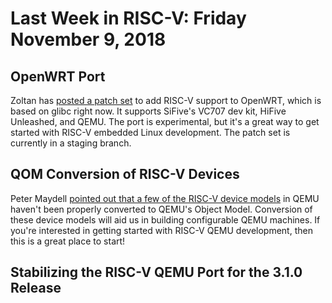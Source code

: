 # Last Week in RISC-V: Friday November  9, 2018

## OpenWRT Port

Zoltan has [posted a patch
set](http://lists.infradead.org/pipermail/openwrt-devel/2018-November/014501.html)
to add RISC-V support to OpenWRT, which is based on glibc right now.  It
supports SiFive's VC707 dev kit, HiFive Unleashed, and QEMU.  The port
is experimental, but it's a great way to get started with RISC-V
embedded Linux development.  The patch set is currently in a staging
branch.

## QOM Conversion of RISC-V Devices

Peter Maydell [pointed out that a few of the RISC-V device
models](http://lists.nongnu.org/archive/html/qemu-devel/2018-11/msg01089.html)
in QEMU haven't been properly converted to QEMU's Object Model.
Conversion of these device models will aid us in building configurable
QEMU machines.  If you're interested in getting started with RISC-V QEMU
development, then this is a great place to start!

## Stabilizing the RISC-V QEMU Port for the 3.1.0 Release


